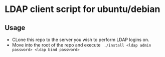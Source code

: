 # LDAP client script for ubuntu/debian

## Usage

* CLone this repo to the server you wish to perform LDAP logins on.
* Move into the root of the repo and execute ` ./install <ldap admin password> <ldap bind password>`